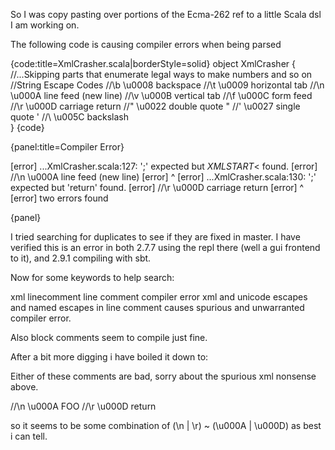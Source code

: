 So I was copy pasting over portions of the Ecma-262 ref to a little Scala dsl I am working on.

The following code is causing compiler errors when being parsed

{code:title=XmlCrasher.scala|borderStyle=solid}
object XmlCrasher {
    //...Skipping parts that enumerate legal ways to make numbers and so on
    //String Escape Codes
    //\b \u0008 backspace <BS>
    //\t \u0009 horizontal tab <HT>
    //\n \u000A line feed (new line) <LF>
    //\v \u000B vertical tab <VT>
    //\f \u000C form feed <FF>
    //\r \u000D carriage return <CR>
    //\" \u0022 double quote "
    //\' \u0027 single quote '
    //\\ \u005C backslash \
}
{code}


{panel:title=Compiler Error}

[error] ...XmlCrasher.scala:127: ';' expected but $XMLSTART$< found.
[error]     //\n \u000A line feed (new line) <LF>
[error]                                      ^
[error] ...XmlCrasher.scala:130: ';' expected but 'return' found.
[error]     //\r \u000D carriage return <CR>
[error]                          ^
[error] two errors found

{panel}


I tried searching for duplicates to see if they are fixed in master. I have verified this is an error in both 2.7.7 using the repl there (well a gui frontend to it), and 2.9.1 compiling with sbt.

Now for some keywords to help search:

xml linecomment line comment compiler error
xml and unicode escapes and named escapes in line comment causes spurious and unwarranted compiler error.

Also block comments seem to compile just fine.



After a bit more digging i have boiled it down to:

Either of these comments are bad, sorry about the spurious xml nonsense above.

//\n \u000A FOO
//\r \u000D return

so it seems to be some combination of (\n | \r) ~ (\u000A | \u000D) as best i can tell.

